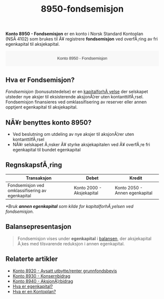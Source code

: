 ﻿---
title: "8950-fondsemisjon"
meta_title: "8950-fondsemisjon"
meta_description: '**Konto 8950 - Fondsemisjon** er en konto i Norsk Standard Kontoplan (NSÂ 4102) som brukes til Ã¥ registrere **fondsemisjon** ved overfÃ¸ring av fri egenkapital...'
slug: 8950-fondsemisjon
type: blog
layout: pages/single
---

**Konto 8950 - Fondsemisjon** er en konto i Norsk Standard Kontoplan (NSÂ 4102) som brukes til Ã¥ registrere **fondsemisjon** ved overfÃ¸ring av fri egenkapital til aksjekapital.

![Illustrasjon av konto 8950 Fondsemisjon](8950-fondsemisjon-image.svg)

## Hva er Fondsemisjon?

*Fondsemisjon* (bonusutstedelse) er en [kapitalforhÃ¸yelse](/blogs/regnskap/kapitalforhoyelse "KapitalforhÃ¸yelse: Metoder og RegnskapsfÃ¸ring") der selskapet utsteder nye aksjer til eksisterende aksjonÃ¦rer uten kontanttilfÃ¸rsel. Fondsemisjon finansieres ved omklassifisering av reserver eller annen opptjent egenkapital til aksjekapital.

## NÃ¥r benyttes konto 8950?

* Ved beslutning om utdeling av nye aksjer til aksjonÃ¦rer uten kontanttilfÃ¸rsel
* NÃ¥r selskapet Ã¸nsker Ã¥ styrke aksjekapitalen ved Ã¥ overfÃ¸re fri egenkapital til bundet egenkapital

## RegnskapsfÃ¸ring

| Transaksjon                                         | Debet                              | Kredit                           |
|-----------------------------------------------------|------------------------------------|----------------------------------|
| Fondsemisjon ved omklassifisering av egenkapital    | Konto 2000 - Aksjekapital          | Konto 2050 - Annen egenkapital   |

_*Bruk **annen egenkapital** som kilde for kapitalforhÃ¸yelsen ved fondsemisjon._

## Balansepresentasjon

> Fondsemisjon vises under **egenkapital** i [balansen](/blogs/regnskap/hva-er-balanse "Hva er Balanse?"), der aksjekapital Ã¸kes med tilsvarende reduksjon i annen egenkapital.

## Relaterte artikler

* [Konto 8920 - Avsatt utbytte/renter grunnfondsbevis](/blogs/kontoplan/8920-avsatt-utbytte-renter-grunnfondsbevis "Konto 8920 - Avsatt utbytte/renter grunnfondsbevis: Avsetning av utbytte og renter pÃ¥ grunnfondsbevis som kortsiktig gjeld")
* [Konto 8930 - Konsernbidrag](/blogs/kontoplan/8930-konsernbidrag "Konto 8930 - Konsernbidrag: Konsernbidrag mellom selskaper i konsern")
* [Konto 8940 - AksjonÃ¦rbidrag](/blogs/kontoplan/8940-aksjonaerbidrag "Konto 8940 - AksjonÃ¦rbidrag: AksjonÃ¦rbidrag mellom selskap og aksjonÃ¦r")
* [Hva er egenkapital?](/blogs/regnskap/hva-er-egenkapital "Hva er Egenkapital? Komplett Guide til Egenkapital i Regnskap")
* [Hva er en Kontoplan?](/blogs/regnskap/hva-er-kontoplan "Hva er en Kontoplan? Komplett Guide til Kontoplaner i Norsk Regnskap")
